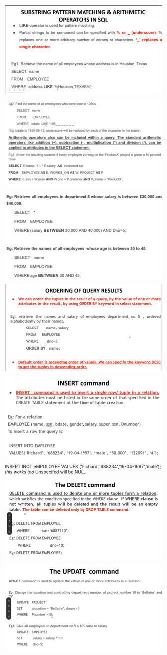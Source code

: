 ![ComparingInSQl](img/Mod3/ComparingInSQl.png)

![ComparingInSQL2](img/Mod3/ComparingInSQL2.png)

![BetweenInSQL](img/Mod3/BetweenInSQL.png)

![OrderingInSQL](img/Mod3/OrderingInSQL.png)

![InsertInSQL](img/Mod3/InsertInSQL.png)
INSERT INOT eMPOLOYEE VALUES ('Richard','688234','19-04-1997','male');
*this works too*
Unspecifed will be NULL

![DeleteInSQL](img/MOd3/DeleteInSQL.png)

![UpdateInSQL](img/Mod3/UpdateInSQL.png)